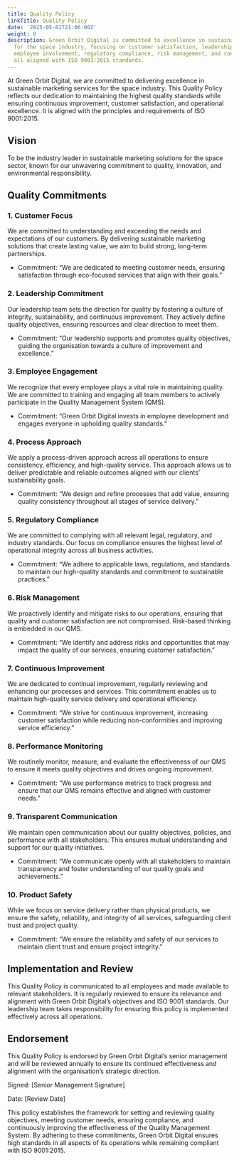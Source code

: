 ```yaml
---
title: Quality Policy
linkTitle: Quality Policy
date: '2025-05-01T21:06:00Z'
weight: 0
description: Green Orbit Digital is committed to excellence in sustainable marketing
  for the space industry, focusing on customer satisfaction, leadership engagement,
  employee involvement, regulatory compliance, risk management, and continuous improvement,
  all aligned with ISO 9001:2015 standards.
---
```



<!-- Unsupported block type: table_of_contents -->

<!-- Unsupported block type: divider -->



At Green Orbit Digital, we are committed to delivering excellence in sustainable marketing services for the space industry. This Quality Policy reflects our dedication to maintaining the highest quality standards while ensuring continuous improvement, customer satisfaction, and operational excellence. It is aligned with the principles and requirements of ISO 9001:2015.

## Vision

To be the industry leader in sustainable marketing solutions for the space sector, known for our unwavering commitment to quality, innovation, and environmental responsibility.

## Quality Commitments

### 1. Customer Focus

We are committed to understanding and exceeding the needs and expectations of our customers. By delivering sustainable marketing solutions that create lasting value, we aim to build strong, long-term partnerships.

- Commitment: “We are dedicated to meeting customer needs, ensuring satisfaction through eco-focused services that align with their goals.”

### 2. Leadership Commitment

Our leadership team sets the direction for quality by fostering a culture of integrity, sustainability, and continuous improvement. They actively define quality objectives, ensuring resources and clear direction to meet them.

- Commitment: “Our leadership supports and promotes quality objectives, guiding the organisation towards a culture of improvement and excellence.”

### 3. Employee Engagement

We recognize that every employee plays a vital role in maintaining quality. We are committed to training and engaging all team members to actively participate in the Quality Management System (QMS).

- Commitment: “Green Orbit Digital invests in employee development and engages everyone in upholding quality standards.”

### 4. Process Approach

We apply a process-driven approach across all operations to ensure consistency, efficiency, and high-quality service. This approach allows us to deliver predictable and reliable outcomes aligned with our clients’ sustainability goals.

- Commitment: “We design and refine processes that add value, ensuring quality consistency throughout all stages of service delivery.”

### 5. Regulatory Compliance

We are committed to complying with all relevant legal, regulatory, and industry standards. Our focus on compliance ensures the highest level of operational integrity across all business activities.

- Commitment: “We adhere to applicable laws, regulations, and standards to maintain our high-quality standards and commitment to sustainable practices.”

### 6. Risk Management

We proactively identify and mitigate risks to our operations, ensuring that quality and customer satisfaction are not compromised. Risk-based thinking is embedded in our QMS.

- Commitment: “We identify and address risks and opportunities that may impact the quality of our services, ensuring customer satisfaction.”

### 7. Continuous Improvement

We are dedicated to continual improvement, regularly reviewing and enhancing our processes and services. This commitment enables us to maintain high-quality service delivery and operational efficiency.

- Commitment: “We strive for continuous improvement, increasing customer satisfaction while reducing non-conformities and improving service efficiency.”

### 8. Performance Monitoring

We routinely monitor, measure, and evaluate the effectiveness of our QMS to ensure it meets quality objectives and drives ongoing improvement.

- Commitment: “We use performance metrics to track progress and ensure that our QMS remains effective and aligned with customer needs.”

### 9. Transparent Communication

We maintain open communication about our quality objectives, policies, and performance with all stakeholders. This ensures mutual understanding and support for our quality initiatives.

- Commitment: “We communicate openly with all stakeholders to maintain transparency and foster understanding of our quality goals and achievements.”

### 10. Product Safety

While we focus on service delivery rather than physical products, we ensure the safety, reliability, and integrity of all services, safeguarding client trust and project quality.

- Commitment: “We ensure the reliability and safety of our services to maintain client trust and ensure project integrity.”

## Implementation and Review

This Quality Policy is communicated to all employees and made available to relevant stakeholders. It is regularly reviewed to ensure its relevance and alignment with Green Orbit Digital’s objectives and ISO 9001 standards. Our leadership team takes responsibility for ensuring this policy is implemented effectively across all operations.

## Endorsement

This Quality Policy is endorsed by Green Orbit Digital’s senior management and will be reviewed annually to ensure its continued effectiveness and alignment with the organisation’s strategic direction.

Signed: [Senior Management Signature]

Date: [Review Date]

<!-- Unsupported block type: divider -->

This policy establishes the framework for setting and reviewing quality objectives, meeting customer needs, ensuring compliance, and continuously improving the effectiveness of the Quality Management System. By adhering to these commitments, Green Orbit Digital ensures high standards in all aspects of its operations while remaining compliant with ISO 9001:2015.